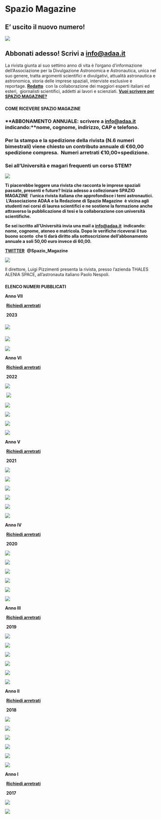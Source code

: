 Spazio Magazine
===============

**E’ uscito il nuovo numero!**
------------------------------

![](https://www.adaa.it/wp/wp-content/uploads/2023/07/Screenshot-2023-06-26-alle-10.10.09-732x1024.png)

**Abbonati adesso! Scrivi a info@adaa.it**
------------------------------------------

La rivista giunta al suo settimo anno di vita è l’organo d’informazione dell’Associazione per la Divulgazione Astronomica e Astronautica, unica nel suo genere, tratta argomenti scientifici e divulgativi, attualità astronautica e astronomica, storia delle imprese spaziali, interviste esclusive e reportage. **[Redatto](https://www.adaa.it/redazione-e-collaboratori/)**  con la collaborazione dei maggiori esperti italiani ed esteri,  giornalisti scientifici, addetti ai lavori e scienziati. **[Vuoi scrivere per SPAZIO MAGAZINE?](https://www.adaa.it/collabora-con-noi/)** 

###   
**COME RICEVERE SPAZIO MAGAZINE** 

### **ABBONAMENTO ANNUALE: scrivere a [info@adaa.it](mailto:info@adaa.it) indicando:****nome, cognome, indirizzo, CAP e telefono.**

### **Per la stampa e la spedizione della rivista (N.6 numeri bimestrali) viene chiesto un contributo annuale di €60,00 spedizione compresa.  Numeri arretrati €10,00+spedizione.**

### Sei all’Università e magari frequenti un corso STEM?

![](https://www.adaa.it/wp/wp-content/uploads/2023/06/Screenshot-2023-06-28-alle-21.52.44-1024x695.png)

**Ti piacerebbe leggere una rivista che racconta le imprese spaziali passate, presenti e future? Inizia adesso a collezionare SPAZIO MAGAZINE  l’unica rivista italiana che approfondisce i temi astronautici.  L’Associazione ADAA e la Redazione di Spazio Magazine  è vicina agli studenti nei corsi di laurea scientifici e ne sostiene la formazione anche attraverso la pubblicazione di tesi e la collaborazione con università scientifiche.**

**Se sei iscritto all’Università invia una mail a [info@adaa.it](mailto:info@adaa.it)  indicando: nome, cognome, ateneo e matricola. Dopo le verifiche riceverai il tuo buono sconto  che ti darà diritto alla sottoscrizione dell’abbonamento annuale a soli 50,00 euro invece di 60,00.**

**[TWITTER](https://twitter.com/Spazio_Magazine)**  **@Spazio\_Magazine**

![](https://www.adaa.it/wp/wp-content/uploads/2020/01/Schermata-2020-01-11-alle-18.14.29.png)

Il direttore, Luigi Pizzimenti presenta la rivista, presso l’azienda THALES ALENIA SPACE, all’astronauta italiano Paolo Nespoli.

###   
**ELENCO NUMERI PUBBLICATI**

**Anno VII**

[](info@adaa.it) **[Richiedi arretrati](https://www.adaa.it/wp/wp-content/uploads/2022/09/contatti-adaa.pdf)**

 **2023**

### **![](https://www.adaa.it/wp/wp-content/uploads/2023/03/Cover-1_2023-212x300.jpeg)**

### **![](https://www.adaa.it/wp/wp-content/uploads/2023/06/spazio-magazine-223-215x300.png)**

![](https://www.adaa.it/wp/wp-content/uploads/2023/07/Screenshot-2023-06-26-alle-10.10.09-214x300.png)

**Anno VI**

 [**Richiedi arretrati**](https://www.adaa.it/wp/wp-content/uploads/2022/09/contatti-adaa.pdf)

 **2022**

![](https://www.adaa.it/wp/wp-content/uploads/2022/03/1-2022-214x300.png)

 ![](https://www.adaa.it/wp/wp-content/uploads/2022/06/COPERTINA-212x300.png)

![](https://www.adaa.it/wp/wp-content/uploads/2022/07/@spazio_magazine_322-211x300.png)

![](https://www.adaa.it/wp/wp-content/uploads/2022/09/Schermata-2022-09-25-alle-10.08.51-211x300.png)

![](https://www.adaa.it/wp/wp-content/uploads/2022/11/Schermata-2022-11-30-alle-12.15.44-724x1024.png)

![](https://www.adaa.it/wp/wp-content/uploads/2023/02/62022.png)

**Anno V**

 [**Richiedi arretrati**](https://www.adaa.it/wp/wp-content/uploads/2022/09/contatti-adaa.pdf)

 **2021**

![](https://www.adaa.it/wp/wp-content/uploads/2021/02/Cover-1_2021-212x300.jpg)

![](https://www.adaa.it/wp/wp-content/uploads/2021/05/22021-212x300.png)

![](https://www.adaa.it/wp/wp-content/uploads/2021/06/Cover-3_2021-2-212x300.jpg)

![](https://www.adaa.it/wp/wp-content/uploads/2021/08/Cover-4_2021-212x300.jpg)

![](https://www.adaa.it/wp/wp-content/uploads/2021/10/@Spazio_Magazine-52021-212x300.jpg)

![](https://www.adaa.it/wp/wp-content/uploads/2022/01/621-219x300.jpeg)

**Anno IV**

[](info@adaa.it) **[Richiedi arretrati](https://www.adaa.it/wp/wp-content/uploads/2022/09/contatti-adaa.pdf)**

 **2020**

![](https://www.adaa.it/wp/wp-content/uploads/2020/05/20-1-1-212x300.png)

![](https://www.adaa.it/wp/wp-content/uploads/2020/05/20-2-1-212x300.png)

![](https://www.adaa.it/wp/wp-content/uploads/2020/07/Cover-3_2020-212x300.jpg)

![](https://www.adaa.it/wp/wp-content/uploads/2020/09/Cover-4_2020-212x300.jpg)

![](https://www.adaa.it/wp/wp-content/uploads/2020/11/52020-212x300.png)

![](https://www.adaa.it/wp/wp-content/uploads/2021/01/Schermata-2021-01-04-alle-13.45.57-212x300.png)

**Anno III**

 [**Richiedi arretrati**](https://www.adaa.it/wp/wp-content/uploads/2022/09/contatti-adaa.pdf)

 **2019**

![](https://www.adaa.it/wp/wp-content/uploads/2020/05/19-1-212x300.png)

![](https://www.adaa.it/wp/wp-content/uploads/2020/05/19-2-211x300.png)

![](https://www.adaa.it/wp/wp-content/uploads/2020/05/19-3-212x300.png)

![](https://www.adaa.it/wp/wp-content/uploads/2020/05/19-4-212x300.png)

![](https://www.adaa.it/wp/wp-content/uploads/2020/05/19-5-211x300.png)

![](https://www.adaa.it/wp/wp-content/uploads/2020/01/Cover-6_2019-212x300.jpg)

**Anno II**

[](info@adaa.it) **[Richiedi arretrati](https://www.adaa.it/wp/wp-content/uploads/2022/09/contatti-adaa.pdf)**

 **2018**

![](https://www.adaa.it/wp/wp-content/uploads/2020/05/18-1-212x300.png)

![](https://www.adaa.it/wp/wp-content/uploads/2020/05/18-2-213x300.png)

![](https://www.adaa.it/wp/wp-content/uploads/2020/05/18-3-215x300.png)

![](https://www.adaa.it/wp/wp-content/uploads/2020/05/18-4-1-213x300.png)

![](https://www.adaa.it/wp/wp-content/uploads/2020/05/18-5-1-212x300.jpg)

![](https://www.adaa.it/wp/wp-content/uploads/2023/07/62018-212x300.jpg)

**Anno I**

 [**Richiedi arretrati**](https://www.adaa.it/wp/wp-content/uploads/2022/09/contatti-adaa.pdf)

 **2017**

![](https://www.adaa.it/wp/wp-content/uploads/2019/04/Schermata-2019-04-15-alle-12.23.27-212x300.png)

![](https://www.adaa.it/wp/wp-content/uploads/2017/10/Schermata-2017-10-04-alle-08.45.27-e1508698615267-214x300.png)